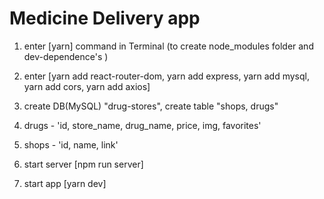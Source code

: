 # Medicine Delivery app

1. enter [yarn] command in Terminal (to create node_modules folder and dev-dependence's )
2. enter [yarn add react-router-dom, yarn add express, yarn add mysql, yarn add cors, yarn add axios]

3. create DB(MySQL) "drug-stores", create table "shops, drugs"
4. drugs - 'id, store_name, drug_name, price, img, favorites'
5. shops - 'id, name, link'

6. start server [npm run server]

7. start app [yarn dev]
